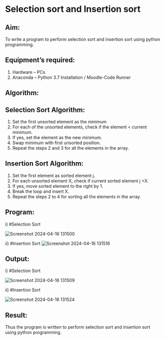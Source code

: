 # Selection sort and Insertion sort
## Aim:
To write a program to perform selection sort and insertion sort using python programming.
## Equipment’s required:
1.	Hardware – PCs
2.	Anaconda – Python 3.7 Installation / Moodle-Code Runner
## Algorithm:
## Selection Sort Algorithm:
1.	Set the first unsorted element as the minimum
2.	For each of the unsorted elements, check if the element < current minimum.
3.	If yes, set the element as the new minimum.
4.	Swap minimum with first unsorted position.
5.	Repeat the steps 2 and 3 for all the elements in the array.
## Insertion Sort Algorithm:
1.	Set the first element as sorted element j.
2.	For each unsorted element X, check if current sorted element j >X.
3.	If yes, move sorted element to the right by 1.
4.	Break the loop and insert X.
5.	Repeat the steps 2 to 4 for sorting all the elements in the array.
## Program:
i)	#Selection Sort

![Screenshot 2024-04-16 131500](https://github.com/thunderantony/Sorting-Algorithms/assets/149364638/3e50ac9a-a48c-4c4d-a2e1-62056fe5d33c)

ii)	#Insertion Sort
![Screenshot 2024-04-16 131516](https://github.com/thunderantony/Sorting-Algorithms/assets/149364638/e8b71a81-ca4d-4d1a-9b82-baca2c22ce67)


## Output:
i)	#Selection Sort

![Screenshot 2024-04-16 131509](https://github.com/thunderantony/Sorting-Algorithms/assets/149364638/01986598-fecb-453b-b777-cfd151f0be3a)

ii)	#Insertion Sort


![Screenshot 2024-04-16 131524](https://github.com/thunderantony/Sorting-Algorithms/assets/149364638/e46f337a-5abf-4c38-b0ba-0f0bef7e4d4a)


## Result:
Thus the program is written to perform selection sort and insertion sort using python programming.
